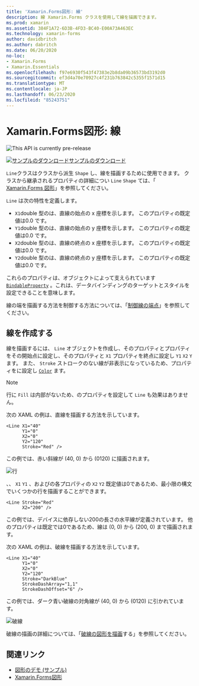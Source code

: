 ```yaml
---
title: 'Xamarin.Forms図形: 線'
description: 線 Xamarin.Forms クラスを使用して線を描画できます。
ms.prod: xamarin
ms.assetid: 384F1A72-6D3B-4FD3-BC40-E00A73A463EC
ms.technology: xamarin-forms
author: davidbritch
ms.author: dabritch
ms.date: 06/20/2020
no-loc:
- Xamarin.Forms
- Xamarin.Essentials
ms.openlocfilehash: f97e6930f543f47383e2b8da09b36573bd3192d0
ms.sourcegitcommit: ef3d4a70e70927c4f231b763842c5355f1571d15
ms.translationtype: MT
ms.contentlocale: ja-JP
ms.lasthandoff: 06/23/2020
ms.locfileid: "85243751"
---
```

# <a name="xamarinforms-shapes-line"></a>Xamarin.Forms図形: 線

![](~/media/shared/preview.png "This API is currently pre-release")

[![サンプルのダウンロード](~/media/shared/download.png)サンプルのダウンロード](https://docs.microsoft.com/samples/xamarin/xamarin-forms-samples/userinterface-shapesdemos/)

`Line`クラスはクラスから派生 `Shape` し、線を描画するために使用できます。 クラスから継承されるプロパティの詳細につい `Line` `Shape` ては、「 [ Xamarin.Forms 図形](index.md)」を参照してください。

`Line` は次の特性を定義します。

- `X1`double 型のは、直線の始点の x 座標を示します。 このプロパティの既定値は0.0 です。
- `Y1`double 型のは、直線の始点の y 座標を示します。 このプロパティの既定値は0.0 です。
- `X2`double 型のは、直線の終点の x 座標を示します。 このプロパティの既定値は0.0 です。
- `Y2`double 型のは、直線の終点の y 座標を示します。 このプロパティの既定値は0.0 です。

これらのプロパティは、オブジェクトによって支えられています [`BindableProperty`](xref:Xamarin.Forms.BindableProperty) 。これは、データバインディングのターゲットとスタイルを設定できることを意味します。

線の端を描画する方法を制御する方法については、「[制御線の端点](index.md#control-line-ends)」を参照してください。

## <a name="create-a-line"></a>線を作成する

線を描画するには、 `Line` オブジェクトを作成し、そのプロパティとプロパティをその開始点に設定し、そのプロパティと `X1` プロパティを終点に設定し `Y1` `X2` `Y` ます。 また、 `Stroke` ストロークのない線が非表示になっているため、プロパティをに設定し [`Color`](xref:Xamarin.Forms.Color) ます。

> [!NOTE]
> 行に `Fill` は内部がないため、のプロパティを設定して `Line` も効果はありません。

次の XAML の例は、直線を描画する方法を示しています。

```xaml
<Line X1="40"
      Y1="0"
      X2="0"
      Y2="120"
      Stroke="Red" />
```

この例では、赤い斜線が (40, 0) から (0120) に描画されます。

![行](line-images/line.png "行")

、、 `X1` `Y1` 、およびの各プロパティの `X2` `Y2` 既定値は0であるため、最小限の構文でいくつかの行を描画することができます。

```xaml
<Line Stroke="Red"
      X2="200" />
```

この例では、デバイスに依存しない200の長さの水平線が定義されています。 他のプロパティは既定では0であるため、線は (0, 0) から (200, 0) まで描画されます。

次の XAML の例は、破線を描画する方法を示しています。

```xaml
<Line X1="40"
      Y1="0"
      X2="0"
      Y2="120"
      Stroke="DarkBlue"
      StrokeDashArray="1,1"
      StrokeDashOffset="6" />
```

この例では、ダーク青い破線の対角線が (40, 0) から (0120) に引かれています。

![破線](line-images/dashed-line.png "破線")

破線の描画の詳細については、「[破線の図形を描画](index.md#draw-dashed-shapes)する」を参照してください。

## <a name="related-links"></a>関連リンク

- [図形のデモ (サンプル)](https://docs.microsoft.com/samples/xamarin/xamarin-forms-samples/userinterface-shapesdemos/)
- [Xamarin.Forms図形](index.md)
